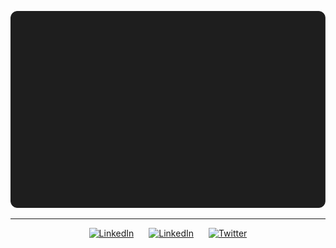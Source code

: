 <p align="center">
<a href="https://luca.moschella.dev/"><img alt="lucmos's stats" src="assets/badge.svg"></a><br>
</p>

---

<p align="center">
<a href="https://luca.moschella.dev/"><img alt="LinkedIn" src="https://img.shields.io/badge/Website-white?logo=google-chrome&style=social" hspace="10"></a>
<a href="https://www.linkedin.com/in/lucamoschella/"><img alt="LinkedIn" src="https://img.shields.io/badge/LinkedIn-blue?logo=linkedin&style=social" hspace="10"></a>     
<a href="https://twitter.com/moschella_luca"><img alt="Twitter" src="https://img.shields.io/badge/Twitter-white?logo=twitter&style=social" hspace="10"></a>
</p>


<!--
    <a href="https://github.com/lucmos/nn-template"><img alt="nn-template" src="https://github-readme-stats.vercel.app/api/pin/?username=lucmos&repo=nn-template&theme=react"></a><br>
        <a href="https://github.com/erodola/DLAI-s2-2021"><img alt="DLAI-s2-2021" src="https://github-readme-stats.vercel.app/api/pin/?username=erodola&repo=DLAI-s2-2021&theme=react"></a><br>
    <a href="https://github.com/lucmos/UltrawideWindows"><img alt="UltrawideWindows" src="https://github-readme-stats.vercel.app/api/pin/?username=lucmos&repo=UltraWideWindows&theme=react"></a><br>
    <a href="https://github.com/anuraghazra/github-readme-stats"><img alt="Top Langs" src="https://github-readme-stats.vercel.app/api/top-langs/?username=lucmos&exclude_repo=DLAI-s2-2020-tutorials&theme=react"></a><br>

**lucmos/lucmos** is a ✨ _special_ ✨ repository because its `README.md` (this file) appears on your GitHub profile.

Here are some ideas to get you started:

- 🔭 I’m currently working on ...
- 🌱 I’m currently learning ...
- 👯 I’m looking to collaborate on ...
- 🤔 I’m looking for help with ...
- 💬 Ask me about ...
- 📫 How to reach me: ...
- 😄 Pronouns: ...
- ⚡ Fun fact: ...
-->
